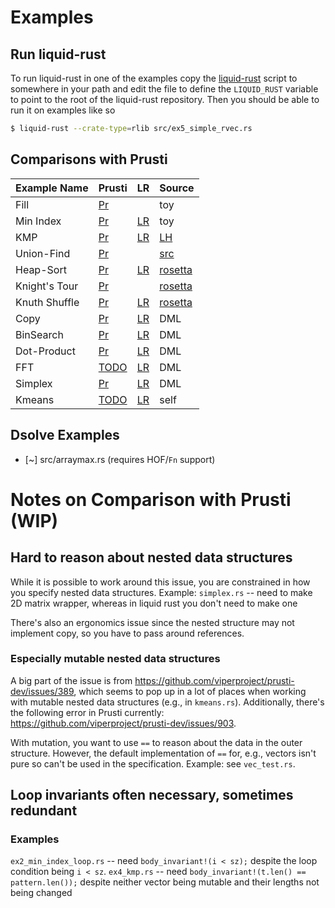 # Examples

## Run liquid-rust

To run liquid-rust in one of the examples copy the [liquid-rust](liquid-rust) script to somewhere in your path
and edit the file to define the `LIQUID_RUST` variable to point to the root of the liquid-rust repository.
Then you should be able to run it on examples like so

```bash
$ liquid-rust --crate-type=rlib src/ex5_simple_rvec.rs
```

## Comparisons with Prusti

| Example Name  | Prusti          | LR              | Source               |
|:--------------|:----------------|:----------------|:---------------------|
| Fill          | [Pr][pr-fil]    |                 | toy                  |
| Min Index     | [Pr][pr-min]    | [LR][lr-min]    | toy                  |
| KMP           | [Pr][pr-kmp]    | [LR][lr-kmp]    | [LH][src-kmp]        |
| Union-Find    | [Pr][pr-uf]     |                 | [src][src-uf]        |
| Heap-Sort     | [Pr][pr-hps]    | [LR][lr-hps]    | [rosetta][src-hps]   |
| Knight's Tour | [Pr][pr-knt]    |                 | [rosetta][src-knt]   |
| Knuth Shuffle | [Pr][pr-shuf]   | [LR][lr-shuf]   | [rosetta][src-shuf]  |
| Copy          | [Pr][pr-bc]     | [LR][lr-bc]     | DML                  |
| BinSearch     | [Pr][pr-bs]     | [LR][lr-bc]     | DML                  |
| Dot-Product   | [Pr][pr-dot]    | [LR][lr-dot]    | DML                  |
| FFT           | [TODO][pr-fft]  | [LR][lr-fft]    | DML                  |
| Simplex       | [Pr][pr-splx]   | [LR][lr-splx]   | DML                  |
| Kmeans        | [TODO][pr-kmns] | [LR][lr-kmeans] | self                 |

[lr-bc]:     https://github.com/liquid-rust/examples/blob/main/lr/src/bcopy.rs
[pr-bc]:     https://github.com/liquid-rust/examples/blob/main/prusti/bcopy.rs
[lr-bs]:     https://github.com/liquid-rust/examples/blob/main/lr/src/bsearch.rs
[pr-bs]:     https://github.com/liquid-rust/examples/blob/main/prusti/bsearch.rs
[lr-dot]:    https://github.com/liquid-rust/examples/blob/main/lr/src/dotprod.rs
[pr-dot]:    https://github.com/liquid-rust/examples/blob/main/prusti/dotprod.rs
[lr-kmeans]: https://github.com/liquid-rust/examples/blob/main/lr/src/kmeans.rs
[pr-kmns]: https://github.com/liquid-rust/examples/blob/wip/prusti/kmeans.rs
[lr-fft]:    https://github.com/liquid-rust/examples/blob/main/lr/src/fft.rs
[pr-fft]: https://github.com/liquid-rust/examples/blob/wip/prusti/fft.rs
[lr-splx]:   https://github.com/liquid-rust/examples/blob/main/lr/src/simplex.rs
[pr-splx]:   https://github.com/liquid-rust/examples/blob/main/prusti/simplex.rs
[pr-fil]: https://github.com/liquid-rust/examples/blob/main/prusti/ex1_fill.rs
[pr-min]: https://github.com/liquid-rust/examples/blob/main/prusti/ex2_min_index_loop.rs
[lr-min]: https://github.com/liquid-rust/liquid-rust/blob/atgeller/new_tests/liquid-rust-tests/tests/pos/ex2_min_index_loop.rs
[pr-kmp]: https://github.com/liquid-rust/examples/blob/main/prusti/ex4_kmp.rs
[lr-kmp]: https://github.com/liquid-rust/liquid-rust/blob/main/liquid-rust-tests/tests/pos/kmp.rs
[pr-uf]:  https://github.com/liquid-rust/examples/blob/main/prusti/partition_vec.rs
[src-uf]: https://github.com/DDOtten/partitions
[src-kmp]: https://github.com/ucsd-progsys/liquidhaskell/blob/develop/tests/pos/kmpVec.hs
[pr-hps]: https://github.com/viperproject/prusti-dev/blob/master/prusti-tests/tests/verify/pass/rosetta/Heapsort.rs
[lr-hps]: https://github.com/liquid-rust/liquid-rust/blob/main/liquid-rust-tests/tests/pos/heapsort.rs
[src-hps]: https://github.com/viperproject/prusti-dev/tree/master/prusti-tests/tests/verify/pass/rosetta
[pr-knt]: https://github.com/viperproject/prusti-dev/blob/master/prusti-tests/tests/verify/pass/rosetta/Knights_tour.rs
[src-knt]: https://github.com/viperproject/prusti-dev/tree/master/prusti-tests/tests/verify/pass/rosetta
[pr-shuf]: https://github.com/viperproject/prusti-dev/blob/master/prusti-tests/tests/verify/pass/rosetta/Knuth_shuffle.rs
[lr-shuf]: https://github.com/liquid-rust/liquid-rust/blob/atgeller/new_tests/liquid-rust-tests/tests/pos/knuth_shuffle.rs
[src-shuf]: https://github.com/viperproject/prusti-dev/tree/master/prusti-tests/tests/verify/pass/rosetta


## Dsolve Examples

- [~] src/arraymax.rs (requires HOF/`Fn` support)




# Notes on Comparison with Prusti (WIP)
## Hard to reason about nested data structures
While it is possible to work around this issue, you are constrained in how you specify nested data structures.
Example: `simplex.rs` -- need to make 2D matrix wrapper, whereas in liquid rust you don't need to make one

There's also an ergonomics issue since the nested structure may not implement copy, so you have to pass around references.

### Especially mutable nested data structures
A big part of the issue is from https://github.com/viperproject/prusti-dev/issues/389, which seems to pop up in a lot of places when working with mutable nested data structures (e.g., in `kmeans.rs`).
Additionally, there's the following error in Prusti currently: https://github.com/viperproject/prusti-dev/issues/903.

With mutation, you want to use `==` to reason about the data in the outer structure.
However, the default implementation of `==` for, e.g., vectors isn't pure so can't be used in the specification.
Example: see `vec_test.rs`.


## Loop invariants often necessary, sometimes redundant
### Examples
`ex2_min_index_loop.rs` -- need `body_invariant!(i < sz);` despite the loop condition being `i < sz`.
`ex4_kmp.rs` -- need `body_invariant!(t.len() == pattern.len());` despite neither vector being mutable and their lengths not being changed